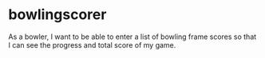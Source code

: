 # bowlingscorer
As a bowler, I want to be able to enter a list of bowling frame scores so that I can see the progress and total score of my game.
